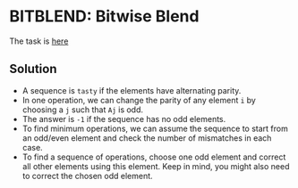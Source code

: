 # BITBLEND: Bitwise Blend

The task is [here](https://www.codechef.com/FEB221C/problems/BITBLEND)

## Solution
* A sequence is `tasty` if the elements have alternating parity.
* In one operation, we can change the parity of any element `i` by choosing a `j` such that `A𝚓` is odd.
* The answer is `-1` if the sequence has no odd elements.
* To find minimum operations, we can assume the sequence to start from an odd/even element and check the number of mismatches in each case.
* To find a sequence of operations, choose one odd element and correct all other elements using this element. Keep in mind, you might also need to correct the chosen odd element.